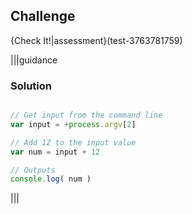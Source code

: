 ## Challenge 
{Check It!|assessment}(test-3763781759)

|||guidance
### Solution
```javascript

// Get input from the command line
var input = +process.argv[2]

// Add 12 to the input value
var num = input + 12

// Outputs
console.log( num )
```
|||